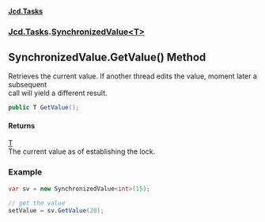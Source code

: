 #### [Jcd.Tasks](index.md 'index')
### [Jcd.Tasks](Jcd.Tasks.md 'Jcd.Tasks').[SynchronizedValue&lt;T&gt;](Jcd.Tasks.SynchronizedValue_T_.md 'Jcd.Tasks.SynchronizedValue<T>')

## SynchronizedValue<T>.GetValue() Method

Retrieves the current value. If another thread edits the value, moment later a subsequent  
call will yield a different result.

```csharp
public T GetValue();
```

#### Returns
[T](Jcd.Tasks.SynchronizedValue_T_.md#Jcd.Tasks.SynchronizedValue_T_.T 'Jcd.Tasks.SynchronizedValue<T>.T')  
The current value as of establishing the lock.

### Example
  
```csharp  
var sv = new SynchronizedValue<int>(15);  
  
// get the value  
setValue = sv.GetValue(20);  
```